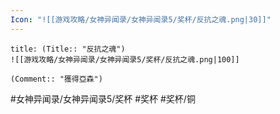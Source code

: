 ```yaml
---
Icon: "![[游戏攻略/女神异闻录/女神异闻录5/奖杯/反抗之魂.png|30]]"
---
```

```ad-common-bronze-trophy
title: (Title:: "反抗之魂")
![[游戏攻略/女神异闻录/女神异闻录5/奖杯/反抗之魂.png|100]]

(Comment:: "獲得亞森")
```

#女神异闻录/女神异闻录5/奖杯 #奖杯 #奖杯/铜
